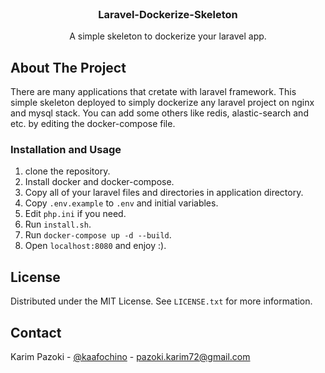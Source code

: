<div id="top"></div>



<!-- PROJECT LOGO -->
<br />
<div align="center">
  <h3 align="center">Laravel-Dockerize-Skeleton</h3>

  <p align="center">
    A simple skeleton to dockerize your laravel app.
  </p>
</div>

<!-- ABOUT THE PROJECT -->
## About The Project

There are many applications that cretate with laravel framework.
This simple skeleton deployed to simply dockerize any laravel project on nginx and mysql stack. You can add some others like redis, alastic-search and etc. by editing the docker-compose file.

<!-- GETTING STARTED -->
### Installation and Usage

1. clone the repository.
2. Install docker and docker-compose.
3. Copy all of your laravel files and directories in application directory.
4. Copy `.env.example` to `.env` and initial variables.
5. Edit `php.ini` if you need.
6. Run `install.sh`.
7. Run `docker-compose up -d --build`.
8. Open `localhost:8080` and enjoy :).

<!-- LICENSE -->
## License

Distributed under the MIT License. See `LICENSE.txt` for more information.

<!-- CONTACT -->
## Contact

Karim Pazoki - [@kaafochino](https://twitter.com/kaafochino) - pazoki.karim72@gmail.com
